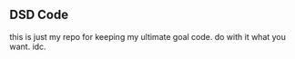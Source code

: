 ## DSD Code

this is just my repo for keeping my ultimate goal code. do with it what you want. idc.
